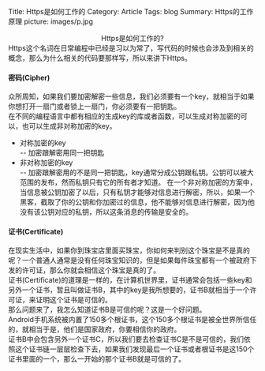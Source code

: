 Title: Https是如何工作的
Category: Article
Tags: blog
Summary: Https的工作原理
picture: images/p.jpg

<center>Https是如何工作的?</center>
Https这个名词在日常编程中已经是习以为常了，写代码的时候也会涉及到相关的概念，那么为什么相关的代码要那样写，所以来讲下Https。

#### 密码(Cipher)
众所周知，如果我们要加密解密一些信息，我们必须要有一个key，就相当于如果你想打开一扇门或者锁上一扇门，你必须要有一把钥匙。  
在不同的编程语言中都有相应的生成key的库或者函数，可以生成对称加密的可以，也可以生成非对称加密的key。

* 对称加密的key  
  -- 加密跟解密用同一把钥匙  
* 非对称加密的key  
  -- 加密跟解密用的不是同一把钥匙，key通常分成公钥跟私钥。公钥可以被大范围的发布，然而私钥只有它的所有者才知道。
  在一个非对称加密的方案中，当信息被公钥加密了以后，只有私钥才能够对信息进行解密，所以，如果一个黑客，截取了你的公钥和你加密过的信息，他不能够对信息进行解密，因为他没有该公钥对应的私钥，所以这条消息的传输是安全的。

#### 证书(Certificate)  
在现实生活中，如果你到珠宝店里面买珠宝，你如何来判别这个珠宝是不是真的呢？一个普通人通常是没有任何珠宝知识的，但是如果每件珠宝都有一个被政府下发的许可证，那么你就会相信这个珠宝是真的了。  
证书(Certificate)的道理是一样的，在计算机世界里，证书通常会包括一些key和另外一个证书，暂且叫做证书B，其中的key是我所想要的，证书B就相当于一个许可证，来证明这个证书是可信的。  
那么问题来了，我怎么知道证书B是可信的呢？这是一个好问题。  
Android手机系统被内置了150多个根证书，这个150多个根证书是被全世界所信任的，就相当于是，他们是国家政府，你要相信你的政府。  
证书B中会包含另外一个证书C，所以我们要去检查证书C是不是可信的，我们依照这个证书链一层层检查下去，如果我们发现最后一个证书或者根证书是这150个证书里面的一个，那么一开始的那个证书B就是可信的了。
